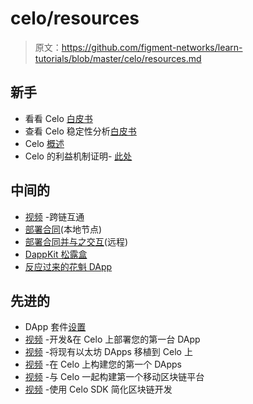 # celo/resources

> 原文：<https://github.com/figment-networks/learn-tutorials/blob/master/celo/resources.md>

## 新手

*   看看 Celo [白皮书](https://medium.com/celoorg/a-look-at-the-celo-whitepaper-c0061118ffd4?source=collection_category---4------12-----------------------)
*   查看 Celo 稳定性分析[白皮书](https://medium.com/celoorg/a-look-at-the-celo-stability-analysis-white-paper-part-1-23edd5ef8b5)
*   Celo [概述](https://docs.celo.org/overview)
*   Celo 的利益机制证明- [此处](https://medium.com/celoorg/celos-proof-of-stake-mechanism-31061fbebea)

## 中间的

*   [视频](https://youtu.be/2uBvMhxBBeU?list=PLsQbsop73cfGmUdABArPaXagPB2EpBkNc) -跨链互通
*   [部署合同](https://docs.celo.org/developer-guide/start/hellocontracts)(本地节点)
*   [部署合同并与之交互](https://docs.celo.org/developer-guide/start/hello-contract-remote-node)(远程)
*   [DappKit 松露盒](https://docs.celo.org/developer-guide/start/hello-mobile-dapp)
*   [反应过来的花魁 DApp](https://docs.celo.org/developer-guide/start/web-dapp)

## 先进的

*   DApp 套件[设置](https://docs.celo.org/developer-guide/dappkit/setup)
*   [视频](https://youtu.be/kO6Wm8pgKXU?list=PLsQbsop73cfGmUdABArPaXagPB2EpBkNc) -开发&在 Celo 上部署您的第一台 DApp
*   [视频](https://youtu.be/C6_8tze5Bw8?list=PLsQbsop73cfGmUdABArPaXagPB2EpBkNc) -将现有以太坊 DApps 移植到 Celo 上
*   [视频](https://youtu.be/1E3j-fjZtKE?list=PLsQbsop73cfGmUdABArPaXagPB2EpBkNc) -在 Celo 上构建您的第一个 DApps
*   [视频](https://youtu.be/bp2loYXPhbM?list=PLsQbsop73cfGmUdABArPaXagPB2EpBkNc) -与 Celo 一起构建第一个移动区块链平台
*   [视频](https://youtu.be/Rg33B0E2DTM?list=PLsQbsop73cfGmUdABArPaXagPB2EpBkNc) -使用 Celo SDK 简化区块链开发